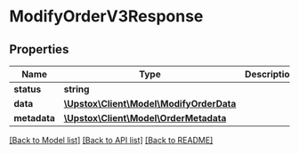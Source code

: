 # ModifyOrderV3Response

## Properties
Name | Type | Description | Notes
------------ | ------------- | ------------- | -------------
**status** | **string** |  | [optional] 
**data** | [**\Upstox\Client\Model\ModifyOrderData**](ModifyOrderData.md) |  | [optional] 
**metadata** | [**\Upstox\Client\Model\OrderMetadata**](OrderMetadata.md) |  | [optional] 

[[Back to Model list]](../../README.md#documentation-for-models) [[Back to API list]](../../README.md#documentation-for-api-endpoints) [[Back to README]](../../README.md)

